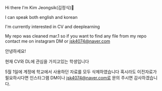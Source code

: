 Hi there I'm Kim Jeongsik(김정식)👋

I can speak both english and korean

I'm currently interested in CV and deeplearning

My repo was cleaned mar.1 so if you want to find any file from my repo contact me on instagram DM or
jsk4074@naver.com

안녕하세요! 

현재 CV와 DL에 관심을 가지고있는 학생입니다

5월 1일에 계정에 학교에서 사용하던 자료를 모두 삭제하였습니다 
혹시라도 이전자료가 필요하시다면 인스타그램 DM이나 jsk4074@naver.com로 문의 주시면 감사하겠습니다.

<!---
jsk4074/jsk4074 is a ✨ special ✨ repository because its `README.md` (this file) appears on your GitHub profile.
You can click the Preview link to take a look at your changes.
--->
